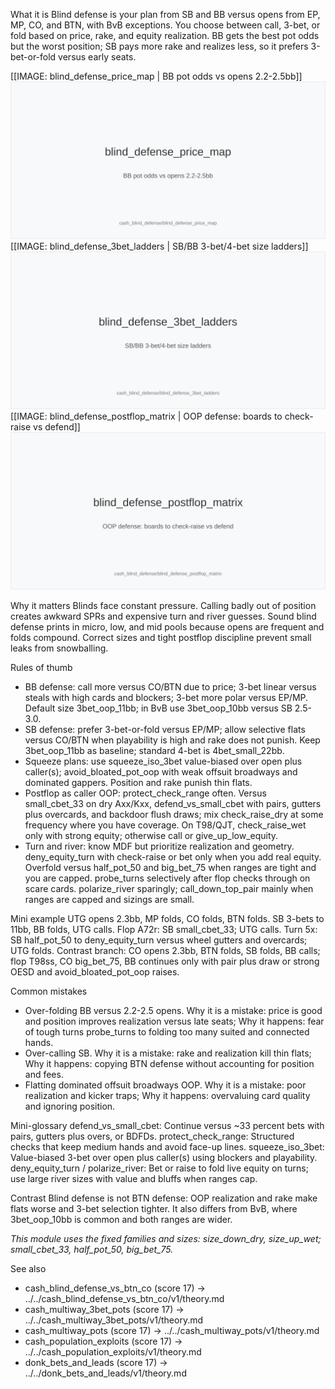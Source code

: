 What it is
Blind defense is your plan from SB and BB versus opens from EP, MP, CO, and BTN, with BvB exceptions. You choose between call, 3-bet, or fold based on price, rake, and equity realization. BB gets the best pot odds but the worst position; SB pays more rake and realizes less, so it prefers 3-bet-or-fold versus early seats.

[[IMAGE: blind_defense_price_map | BB pot odds vs opens 2.2-2.5bb]]
![BB pot odds vs opens 2.2-2.5bb](images/blind_defense_price_map.svg)
[[IMAGE: blind_defense_3bet_ladders | SB/BB 3-bet/4-bet size ladders]]
![SB/BB 3-bet/4-bet size ladders](images/blind_defense_3bet_ladders.svg)
[[IMAGE: blind_defense_postflop_matrix | OOP defense: boards to check-raise vs defend]]
![OOP defense: boards to check-raise vs defend](images/blind_defense_postflop_matrix.svg)

Why it matters
Blinds face constant pressure. Calling badly out of position creates awkward SPRs and expensive turn and river guesses. Sound blind defense prints in micro, low, and mid pools because opens are frequent and folds compound. Correct sizes and tight postflop discipline prevent small leaks from snowballing.

Rules of thumb
- BB defense: call more versus CO/BTN due to price; 3-bet linear versus steals with high cards and blockers; 3-bet more polar versus EP/MP. Default size 3bet_oop_11bb; in BvB use 3bet_oop_10bb versus SB 2.5-3.0.
- SB defense: prefer 3-bet-or-fold versus EP/MP; allow selective flats versus CO/BTN when playability is high and rake does not punish. Keep 3bet_oop_11bb as baseline; standard 4-bet is 4bet_small_22bb.
- Squeeze plans: use squeeze_iso_3bet value-biased over open plus caller(s); avoid_bloated_pot_oop with weak offsuit broadways and dominated gappers. Position and rake punish thin flats.
- Postflop as caller OOP: protect_check_range often. Versus small_cbet_33 on dry Axx/Kxx, defend_vs_small_cbet with pairs, gutters plus overcards, and backdoor flush draws; mix check_raise_dry at some frequency where you have coverage. On T98/QJT, check_raise_wet only with strong equity; otherwise call or give_up_low_equity.
- Turn and river: know MDF but prioritize realization and geometry. deny_equity_turn with check-raise or bet only when you add real equity. Overfold versus half_pot_50 and big_bet_75 when ranges are tight and you are capped. probe_turns selectively after flop checks through on scare cards. polarize_river sparingly; call_down_top_pair mainly when ranges are capped and sizings are small.

Mini example
UTG opens 2.3bb, MP folds, CO folds, BTN folds. SB 3-bets to 11bb, BB folds, UTG calls. 
Flop A72r: SB small_cbet_33; UTG calls. 
Turn 5x: SB half_pot_50 to deny_equity_turn versus wheel gutters and overcards; UTG folds. 
Contrast branch: CO opens 2.3bb, BTN folds, SB folds, BB calls; flop T98ss, CO big_bet_75, BB continues only with pair plus draw or strong OESD and avoid_bloated_pot_oop raises.

Common mistakes
- Over-folding BB versus 2.2-2.5 opens. Why it is a mistake: price is good and position improves realization versus late seats; Why it happens: fear of tough turns probe_turns to folding too many suited and connected hands.
- Over-calling SB. Why it is a mistake: rake and realization kill thin flats; Why it happens: copying BTN defense without accounting for position and fees.
- Flatting dominated offsuit broadways OOP. Why it is a mistake: poor realization and kicker traps; Why it happens: overvaluing card quality and ignoring position.

Mini-glossary
defend_vs_small_cbet: Continue versus ~33 percent bets with pairs, gutters plus overs, or BDFDs. 
protect_check_range: Structured checks that keep medium hands and avoid face-up lines. 
squeeze_iso_3bet: Value-biased 3-bet over open plus caller(s) using blockers and playability. 
deny_equity_turn / polarize_river: Bet or raise to fold live equity on turns; use large river sizes with value and bluffs when ranges cap.

Contrast
Blind defense is not BTN defense: OOP realization and rake make flats worse and 3-bet selection tighter. It also differs from BvB, where 3bet_oop_10bb is common and both ranges are wider.

_This module uses the fixed families and sizes: size_down_dry, size_up_wet; small_cbet_33, half_pot_50, big_bet_75._

See also
- cash_blind_defense_vs_btn_co (score 17) → ../../cash_blind_defense_vs_btn_co/v1/theory.md
- cash_multiway_3bet_pots (score 17) → ../../cash_multiway_3bet_pots/v1/theory.md
- cash_multiway_pots (score 17) → ../../cash_multiway_pots/v1/theory.md
- cash_population_exploits (score 17) → ../../cash_population_exploits/v1/theory.md
- donk_bets_and_leads (score 17) → ../../donk_bets_and_leads/v1/theory.md